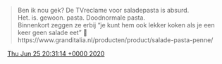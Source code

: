 > Ben ik nou gek? De TVreclame voor saladepasta is absurd\.   
> Het\. is\. gewoon\. pasta\. Doodnormale pasta\.   
> Binnenkort zeggen ze erbij “je kunt hem ook lekker koken als je een keer geen salade eet” 🤯 https://www\.granditalia\.nl/producten/product/salade\-pasta\-penne/

<img src="../../media/tweet.ico" width="12" /> [Thu Jun 25 20:31:14 +0000 2020](https://twitter.com/DromerDenker/status/1276251627301810176)
